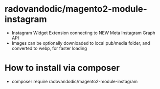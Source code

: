 # radovandodic/magento2-module-instagram

- Instagram Widget Extension connecting to NEW Meta Instagram Graph API
- Images can be optionally downloaded to local pub/media folder, and converted to webp, for faster loading

# How to install via composer
- composer require radovandodic/magento2-module-instagram
